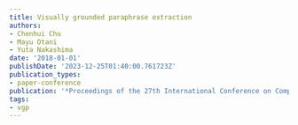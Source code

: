 ```yaml
---
title: Visually grounded paraphrase extraction
authors:
- Chenhui Chu
- Mayu Otani
- Yuta Nakashima
date: '2018-01-01'
publishDate: '2023-12-25T01:40:00.761723Z'
publication_types:
- paper-conference
publication: '*Proceedings of the 27th International Conference on Computational Linguistics*'
tags:
- vgp
---
```

